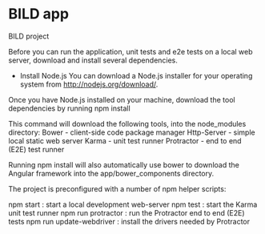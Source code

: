 BILD app
========

BILD project

Before you can run the application, unit tests and e2e tests on a local web server, download and install several dependencies.

- Install Node.js
You can download a Node.js installer for your operating system from http://nodejs.org/download/.

Once you have Node.js installed on your machine, download the tool dependencies by running 
npm install

This command will download the following tools, into the node_modules directory:
Bower - client-side code package manager
Http-Server - simple local static web server
Karma - unit test runner
Protractor - end to end (E2E) test runner

Running npm install will also automatically use bower to download the Angular framework into the app/bower_components directory.

The project is preconfigured with a number of npm helper scripts:

npm start : start a local development web-server
npm test : start the Karma unit test runner
npm run protractor : run the Protractor end to end (E2E) tests
npm run update-webdriver : install the drivers needed by Protractor


